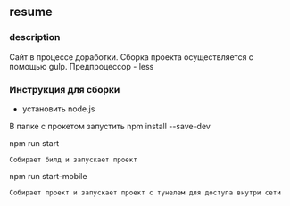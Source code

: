 ## resume
### description

Сайт в процессе доработки.
Сборка проекта осуществляется с помощью gulp. Предпроцессор - less

### Инструкция для сборки
- установить node.js

В папке с прокетом запустить npm install --save-dev

npm run start
```
Собирает билд и запускает проект

```
npm run start-mobile
```
Собирает проект и запускает проект с тунелем для доступа внутри сети
